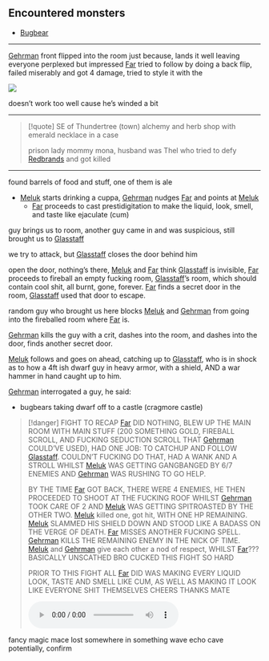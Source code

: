 ## Encountered monsters
- [Bugbear](Bugbear)
- - -
[Gehrman](Gehrman%20Sparrow.md) front flipped into the room just because, lands it well leaving everyone perplexed but impressed
[Far](Far%20Alskare.md) tried to follow by doing a back flip, failed miserably and got 4 damage, tried to style it with the 

![](../../99%20-%20meta/01%20-%20pasted%20images/Pasted%20image%2020240726192338.png)

doesn’t work too well cause he’s winded a bit
- - -

> [!quote] SE of Thundertree (town) alchemy and herb shop with emerald necklace in a case 
> 
> prison lady mommy mona, husband was Thel who tried to defy [Redbrands](Redbrands.md) and got killed

- - - 
found barrels of food and stuff, one of them is ale
- [Meluk](Meluk%20McDod.md) starts drinking a cuppa, [Gehrman](Gehrman%20Sparrow.md) nudges [Far](Far%20Alskare.md) and points at [Meluk](Meluk%20McDod.md)
	- [Far](Far%20Alskare.md) proceeds to cast prestidigitation to make the liquid, look, smell, and taste like ejaculate (cum) 

guy brings us to room, another guy came in and was suspicious, still brought us to [Glasstaff](../../03%20-%20Resources/Glasstaff.md) 

we try to attack, but [Glasstaff](../../03%20-%20Resources/Glasstaff.md) closes the door behind him

open the door, nothing’s there, [Meluk](Meluk%20McDod.md) and [Far](Far%20Alskare.md) think [Glasstaff](../../03%20-%20Resources/Glasstaff.md) is invisible, [Far](Far%20Alskare.md) proceeds to fireball an empty fucking room, [Glasstaff](../../03%20-%20Resources/Glasstaff.md)’s room, which should contain cool shit, all burnt, gone, forever. [Far](Far%20Alskare.md) finds a secret door in the room, [Glasstaff](../../03%20-%20Resources/Glasstaff.md) used that door to escape. 

random guy who brought us here blocks [Meluk](Meluk%20McDod.md) and [Gehrman](Gehrman%20Sparrow.md) from going into the fireballed room where [Far](Far%20Alskare.md) is. 

[Gehrman](Gehrman%20Sparrow.md) kills the guy with a crit, dashes into the room, and dashes into the door, finds another secret door. 

[Meluk](Meluk%20McDod.md) follows and goes on ahead, catching up to [Glasstaff](../../03%20-%20Resources/Glasstaff.md), who is in shock as to how a 4ft ish dwarf guy in heavy armor, with a shield, AND a war hammer in hand caught up to him.

[Gehrman](Gehrman%20Sparrow.md) interrogated a guy, he said: 
- bugbears taking dwarf off to a castle (cragmore castle)


> [!danger] FIGHT
> TO RECAP [Far](Far%20Alskare.md) DID NOTHING, BLEW UP THE MAIN ROOM WITH MAIN STUFF (200 SOMETHING GOLD, FIREBALL SCROLL, AND FUCKING SEDUCTION SCROLL THAT [Gehrman](Gehrman%20Sparrow.md) COULD’VE USED), HAD ONE JOB: TO CATCHUP AND FOLLOW [Glasstaff](../../03%20-%20Resources/Glasstaff.md). COULDN’T FUCKING DO THAT, HAD A WANK AND A STROLL WHILST [Meluk](Meluk%20McDod.md) WAS GETTING GANGBANGED BY 6/7 ENEMIES AND [Gehrman](Gehrman%20Sparrow.md) WAS RUSHING TO GO HELP. 
> 
> BY THE TIME [Far](Far%20Alskare.md) GOT BACK, THERE WERE 4 ENEMIES, HE THEN PROCEEDED TO SHOOT AT THE FUCKING ROOF WHILST [Gehrman](Gehrman%20Sparrow.md) TOOK CARE OF 2 AND [Meluk](Meluk%20McDod.md) WAS GETTING SPITROASTED BY THE OTHER TWO. [Meluk](Meluk%20McDod.md) killed one, got hit, WITH ONE HP REMAINING. [Meluk](Meluk%20McDod.md) SLAMMED HIS SHIELD DOWN AND STOOD LIKE A BADASS ON THE VERGE OF DEATH. [Far](Far%20Alskare.md) MISSES ANOTHER FUCKING SPELL. [Gehrman](Gehrman%20Sparrow.md) KILLS THE REMAINING ENEMY IN THE NICK OF TIME. [Meluk](Meluk%20McDod.md) and [Gehrman](Gehrman%20Sparrow.md) give each other a nod of respect, WHILST [Far](Far%20Alskare.md)??? BASICALLY UNSCATHED BRO CUCKED THIS FIGHT SO HARD 
> 
> PRIOR TO THIS FIGHT ALL [Far](Far%20Alskare.md) DID WAS MAKING EVERY LIQUID LOOK, TASTE AND SMELL LIKE CUM, AS WELL AS MAKING IT LOOK LIKE EVERYONE SHIT THEMSELVES CHEERS THANKS MATE 
>  
> ![](ALESTORM%20-%20Fucked%20With%20An%20Anchor.mp3)

fancy magic mace lost somewhere in something wave echo cave potentially, confirm 

